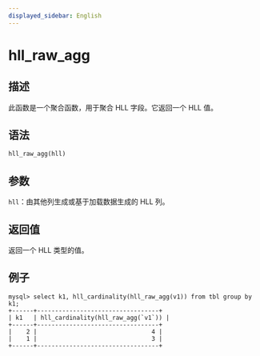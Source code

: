 ```yaml
---
displayed_sidebar: English
---
```


# hll_raw_agg

## 描述

此函数是一个聚合函数，用于聚合 HLL 字段。它返回一个 HLL 值。

## 语法

```Haskell
hll_raw_agg(hll)
```

## 参数

`hll`：由其他列生成或基于加载数据生成的 HLL 列。

## 返回值

返回一个 HLL 类型的值。

## 例子

```Plain
mysql> select k1, hll_cardinality(hll_raw_agg(v1)) from tbl group by k1;
+------+----------------------------------+
| k1   | hll_cardinality(hll_raw_agg(`v1`)) |
+------+----------------------------------+
|    2 |                                4 |
|    1 |                                3 |
+------+----------------------------------+